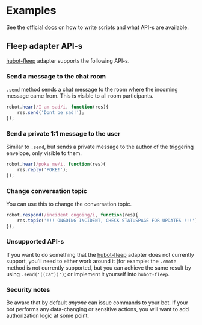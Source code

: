 # Examples

See the official [docs][] on how to write scripts and what API-s are available.

## Fleep adapter API-s

[hubot-fleep][] adapter supports the following API-s.

### Send a message to the chat room

`.send` method sends a chat message to the room where the incoming message came from. This is visible to all room
participants.

```js
robot.hear(/I am sad/i, function(res){
    res.send('Dont be sad!');
});
```

### Send a private 1:1 message to the user

Similar to `.send`, but sends a private message to the author of the triggering envelope, only visible to them.

```js
robot.hear(/poke me/i, function(res){
    res.reply('POKE!');
});
```

### Change conversation topic

You can use this to change the conversation topic.

```js
robot.respond(/incident ongoing/i, function(res){
    res.topic('!!! ONGOING INCIDENT, CHECK STATUSPAGE FOR UPDATES !!!');
});
```

### Unsupported API-s

If you want to do something that the [hubot-fleep][] adapter does not currently support, you'll need to either work
around it (for example: the `.emote` method is not currently supported, but you can achieve the same result by using
`.send('((cat))')`; or implement it yourself into `hubot-fleep`.


### Security notes

Be aware that by default  _anyone_ can issue commands to your bot. If your bot performs any data-changing or sensitive
actions, you will want to add authorization logic at some point. 

[hubot-fleep]: https://github.com/anroots/hubot-fleep
[docs]: https://hubot.github.com/docs/scripting/
